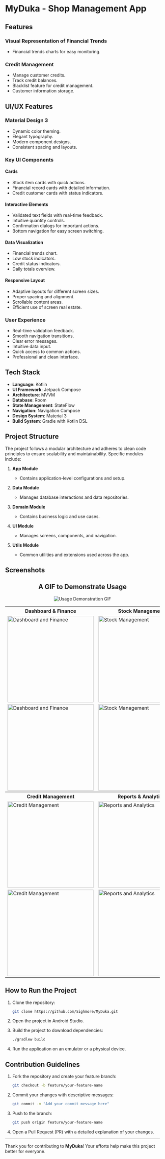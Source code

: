 # MyDuka - Shop Management App

## Features

### Visual Representation of Financial Trends
- Financial trends charts for easy monitoring.

### Credit Management
- Manage customer credits.
- Track credit balances.
- Blacklist feature for credit management.
- Customer information storage.

## UI/UX Features

### Material Design 3
- Dynamic color theming.
- Elegant typography.
- Modern component designs.
- Consistent spacing and layouts.

### Key UI Components

#### Cards
- Stock item cards with quick actions.
- Financial record cards with detailed information.
- Credit customer cards with status indicators.

#### Interactive Elements
- Validated text fields with real-time feedback.
- Intuitive quantity controls.
- Confirmation dialogs for important actions.
- Bottom navigation for easy screen switching.

#### Data Visualization
- Financial trends chart.
- Low stock indicators.
- Credit status indicators.
- Daily totals overview.

#### Responsive Layout
- Adaptive layouts for different screen sizes.
- Proper spacing and alignment.
- Scrollable content areas.
- Efficient use of screen real estate.

### User Experience
- Real-time validation feedback.
- Smooth navigation transitions.
- Clear error messages.
- Intuitive data input.
- Quick access to common actions.
- Professional and clean interface.

## Tech Stack

- **Language**: Kotlin
- **UI Framework**: Jetpack Compose
- **Architecture**: MVVM
- **Database**: Room
- **State Management**: StateFlow
- **Navigation**: Navigation Compose
- **Design System**: Material 3
- **Build System**: Gradle with Kotlin DSL

## Project Structure

The project follows a modular architecture and adheres to clean code principles to ensure scalability and maintainability. Specific modules include:

1. **App Module**
   - Contains application-level configurations and setup.
   
2. **Data Module**
   - Manages database interactions and data repositories.

3. **Domain Module**
   - Contains business logic and use cases.

4. **UI Module**
   - Manages screens, components, and navigation.

5. **Utils Module**
   - Common utilities and extensions used across the app.


## Screenshots

<div align="center">

<h2>A GIF to Demonstrate Usage</h2>

<p>
  <img src="https://github.com/user-attachments/assets/cbc28598-61ee-42c3-988b-69e035594dca" alt="Usage Demonstration GIF">
</p>

<table>
  <tr>
    <th>Dashboard & Finance</th>
    <th>Stock Management</th>
  </tr>
  <tr>
    <td><img src="https://github.com/user-attachments/assets/5a687cd8-4cd7-4617-aea2-45ef17e4e47e" width="280" alt="Dashboard and Finance"></td>
    <td><img src="https://github.com/user-attachments/assets/20d9c29c-d062-4074-a6a5-6ffbcdf2013d" width="280" alt="Stock Management"></td>
  </tr>
  <tr>
    <td><img src="https://github.com/user-attachments/assets/bf2da044-ed0c-49e5-872c-7e6c0ed2a4ad" width="280" alt="Dashboard and Finance"></td>
    <td><img src="https://github.com/user-attachments/assets/3678cac2-f8d4-493f-820b-aae996d62165" width="280" alt="Stock Management"></td>
  </tr>
  <tr>
    <th>Credit Management</th>
    <th>Reports & Analytics</th>
  </tr>
  <tr>
    <td><img src="https://github.com/user-attachments/assets/10c4abb0-52c3-4a04-8975-137ac053d89b" width="280" alt="Credit Management"></td>
    <td><img src="https://github.com/user-attachments/assets/48f2c29d-0370-49ec-9cc9-98b120f4cd37" width="280" alt="Reports and Analytics"></td>
  </tr>
  <tr>
    <td><img src="https://github.com/user-attachments/assets/6143a266-4b16-4329-a27c-e2ad8da2f0d3" width="280" alt="Credit Management"></td>
    <td><img src="https://github.com/user-attachments/assets/3871ca68-5ebc-4f21-bc42-9c4983e165c2" width="280" alt="Reports and Analytics"></td>
  </tr>
</table>

</div>


## How to Run the Project

1. Clone the repository:
   ```bash
   git clone https://github.com/Sighmore/MyDuka.git
   ```

2. Open the project in Android Studio.

3. Build the project to download dependencies:
   ```bash
   ./gradlew build
   ```

4. Run the application on an emulator or a physical device.

## Contribution Guidelines

1. Fork the repository and create your feature branch:
   ```bash
   git checkout -b feature/your-feature-name
   ```

2. Commit your changes with descriptive messages:
   ```bash
   git commit -m "Add your commit message here"
   ```

3. Push to the branch:
   ```bash
   git push origin feature/your-feature-name
   ```

4. Open a Pull Request (PR) with a detailed explanation of your changes.

---

Thank you for contributing to **MyDuka**! Your efforts help make this project better for everyone.
